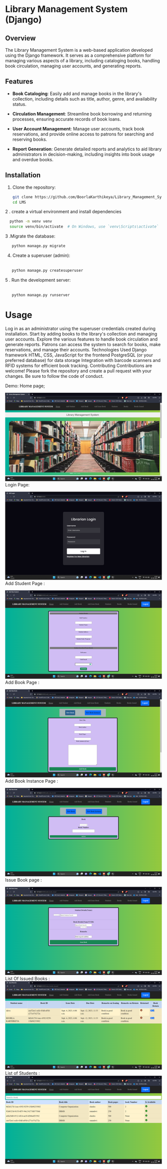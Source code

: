 # Library Management System (Django)

## Overview

The Library Management System is a web-based application developed using the Django framework. It serves as a comprehensive platform for managing various aspects of a library, including cataloging books, handling book circulation, managing user accounts, and generating reports.



## Features

- **Book Cataloging**: Easily add and manage books in the library's collection, including details such as title, author, genre, and availability status.

- **Circulation Management**: Streamline book borrowing and returning processes, ensuring accurate records of book loans.

- **User Account Management**: Manage user accounts, track book reservations, and provide online access to patrons for searching and reserving books.

- **Report Generation**: Generate detailed reports and analytics to aid library administrators in decision-making, including insights into book usage and overdue books.

## Installation

1. Clone the repository:

   ```bash
   git clone https://github.com/BoorlaKarthikeya/Library_Management_System
   cd LMS
   ```

2 . create a virtual environment and install dependencies

```bash
  python -m venv venv
  source venv/bin/activate  # On Windows, use `venv\Scripts\activate`
```

3 .Migrate the database:

```bash
   python manage.py migrate
```

4. Create a superuser (admin):

```bash

   python manage.py createsuperuser
```

5 . Run the development server:

```bash

   python manage.py runserver
```

<h1>Usage</h1>
Log in as an administrator using the superuser credentials created during installation.
Start by adding books to the library's collection and managing user accounts.
Explore the various features to handle book circulation and generate reports.
Patrons can access the system to search for books, make reservations, and manage their accounts.
Technologies Used
Django framework
HTML, CSS, JavaScript for the frontend
PostgreSQL (or your preferred database) for data storage
Integration with barcode scanners and RFID systems for efficient book tracking.
Contributing
Contributions are welcome! Please fork the repository and create a pull request with your changes. Be sure to follow the code of conduct.

Demo:
Home page;

![Home page](<images/Screenshot%20(165).png>)
Login Page:

![Login page](<images/Screenshot%20(164).png>)
Add Student Page :

![Add Student page](<images/Screenshot%20(166).png>)
Add Book Page : 

![Add Book page](<images/Screenshot%20(168).png>)
Add Book Instance Page :

![Add Book Intance page](<images/Screenshot%20(167).png>)
Issue Book page :

![Issue Book page](<images/Screenshot%20(169).png>)
List Of Issued Books :
![Issued Books page](<images/Screenshot%20(172).png>)
List of Students :
![Students List page](<images/Screenshot%20(171).png>)

